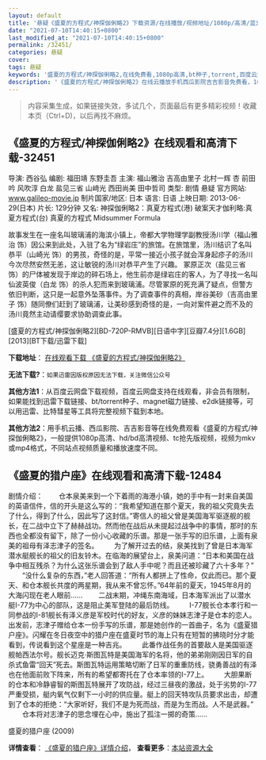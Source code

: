 ```yaml
---
layout: default
title: '悬疑《盛夏的方程式/神探伽俐略2》下载资源/在线播放/视频地址/1080p/高清/蓝光'
date: "2021-07-10T14:40:15+0800"
last_modified_at: "2021-07-10T14:40:15+0800"
permalink: /32451/
categories: 悬疑
cover:
tags: 悬疑
keywords: '盛夏的方程式/神探伽俐略2,在线免费看,1080p高清,bt种子,torrent,百度云盘,magnet,磁力链,迅雷下载资源'
description: '《盛夏的方程式/神探伽俐略2》在线云播放手机西瓜影院吉吉影音免费看，1080p高清bd/hd未删减完整版和tc抢先枪版，mkv/mp4格式，附带bt/torrent种子、magnet/磁力链、百度云盘、网盘资源迅雷下载链接'
---
```


>内容采集生成，如果链接失效，多试几个，页面最后有更多精彩视频！收藏本页（Ctrl+D)，以后再找不麻烦。


## 《盛夏的方程式/神探伽俐略2》在线观看和高清下载-32451

导演: 西谷弘 编剧: 福田靖 东野圭吾 主演: 福山雅治 吉高由里子 北村一辉 杏 前田吟 风吹淳 白龙 盐见三省 山﨑光 西田尚美 田中哲司 类型: 剧情 悬疑 官方网站: www.galileo-movie.jp 制片国家/地区: 日本 语言: 日语 上映日期: 2013-06-29(日本) 片长: 129分钟 又名: 神探伽俐略2：真夏方程式(港) 破案天才伽利略:真夏方程式(台) 真夏的方程式 Midsummer Formula

故事发生在一座名叫玻璃浦的海滨小镇上，帝都大学物理学副教授汤川学（福山雅治 饰）因公来到此处，入驻了名为“绿岩庄”的旅馆。在旅馆里，汤川结识了名叫恭平（山崎光 饰）的男孩，奇怪的是，平常一接近小孩子就会浑身起疹子的汤川今次尽然安然无恙，这让敏锐的汤川对恭平产生了兴趣。 冢原正次（盐见三省 饰）的尸体被发现于岸边的碎石场上，他生前亦是绿岩庄的客人，为了寻找一名叫仙波英俊（白龙 饰）的杀人犯而来到玻璃浦。尽管冢原的死充满了疑点，但警方依旧判断，这只是一起意外坠落事件。为了调查事件的真相，岸谷美砂（吉高由里子 饰）随同僚们赶到了玻璃浦，让美砂感到奇怪的是，一向对案件避之而不及的汤川竟然主动请缨要求协助调查此事。


[盛夏的方程式/神探伽俐略2][BD-720P-RMVB][日语中字][豆瓣7.4分][1.6GB][2013][BT下载/迅雷下载]

**下载地址**： [在线观看下载 《盛夏的方程式/神探伽俐略2》](https://www.btdx8.com/torrent/midsummers_equation_2013.html) 


**无法下载?**：`如果迅雷因版权原因无法下载，关注微信公众号 `

**其他方法1**：从百度云网盘下载视频，百度云网盘支持在线观看，非会员有限制，如果能找到迅雷下载链接、bt/torrent种子、magnet磁力链接、e2dk链接等，可以用迅雷、比特彗星等工具将完整视频下载到本地。

**其他方法2**：用手机云播、西瓜影院、吉吉影音等在线免费观看《盛夏的方程式/神探伽俐略2》，一般提供1080p高清、hd/bd高清视频、tc抢先版视频，视频为mkv或mp4格式，不同站点视频质量和播放速度不同。


## 《盛夏的猎户座》在线观看和高清下载-12484

剧情介绍： 　　仓本泉美来到一个下着雨的海港小镇，她的手中有一封来自美国的英语信件，信的开头是这么写的：“我希望知道在那个夏天，我的祖父究竟失去了什么，得到了什么，因此写了这封信。”寄信人的祖父曾是美国海军驱逐舰的舰长，在二战中立下了赫赫战功。然而他在战后从未提起过战争中的事情，那时的东西也全都没有留下，除了一份小心收藏的乐谱。那是一张手写的旧乐谱，上面有泉美的祖母有泽志津子的签名。 　　为了解开过去的结，泉美找到了曾是日本海军潜水艇舰长的祖父的旧友铃木。在临海的展望台上，泉美问道：“日本和美国在战争中相互残杀？为什么这张乐谱会到了敌人手中呢？而且还被珍藏了六十多年？” 　　“没什么复杂的东西，”老人回答道：“所有人都拼上了性命，仅此而已。那个夏天、和仓本舰长共度的两星期，我从来不曾忘怀。”64年前的夏天，1945年8月的大海闪现在老人眼前…… 　　二战末期，冲绳东南海域，日本海军派出了以潜水艇I-77为中心的部队，这是阻止美军登陆的最后防线。 　　I-77舰长仓本孝行和一同参战的I-81舰长有泽义彦是军校时代的好友，义彦的妹妹志津子是仓本的恋人。出发前，志津子赠给仓本一份手写的乐谱，那是她创作的一首曲子，名为《盛夏猎户座》。闪耀在冬日夜空中的猎户座在盛夏时节的海上只有在短暂的拂晓时分才能看到，传说看到这个星座是一种吉兆。 　　此番作战任务的首要敌人是美国驱逐舰帕西法尔号。舰长迈克·斯图瓦特是美国海军的名将，他的弟弟刚刚因日军的自杀式鱼雷“回天”死去。斯图瓦特运用策略切断了日军的重重防线，骁勇善战的有泽也在他面前败下阵来，所有的希望都寄托在了仓本率领的I-77上。 　　大胆果断的仓本和冷静睿智的斯图瓦特展开了攻防战，经过三昼夜的激战，处于劣势的I-77严重受损，艇内氧气仅剩下一小时的供应量。艇上的回天特攻队员要求出击，却遭到了仓本的拒绝：“大家听好，我们不是为死而战，而是为生而战。人不是武器。” 　　仓本将对志津子的思念埋在心中，施出了孤注一掷的奇策……


盛夏的猎户座 (2009)

**详情查看**： [《盛夏的猎户座》详情介绍](/movie/12484/)， **查看更多**：[本站资源大全](/movie/t/all/)

